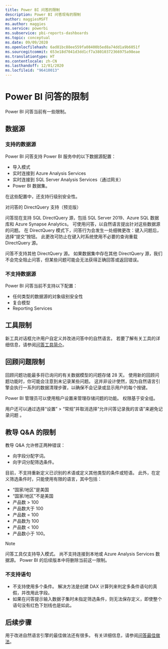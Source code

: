 ```yaml
---
title: Power BI 问答的限制
description: Power BI 问答现有的限制
author: maggiesMSFT
ms.author: maggies
ms.service: powerbi
ms.subservice: pbi-reports-dashboards
ms.topic: conceptual
ms.date: 09/09/2020
ms.openlocfilehash: 6ad81bc88ee559fa08400b5ed8a74dd1a9b6051f
ms.sourcegitcommit: 653e18d7041d3dd1cf7a38010372366975a98eae
ms.translationtype: HT
ms.contentlocale: zh-CN
ms.lasthandoff: 12/01/2020
ms.locfileid: "96410013"
---
```

# <a name="limitations-of-power-bi-qa"></a>Power BI 问答的限制

Power BI 问答当前有一些限制。

## <a name="data-sources"></a>数据源

### <a name="supported-data-sources"></a>支持的数据源

Power BI 问答支持 Power BI 服务中的以下数据源配置：

- 导入模式
- 实时连接到 Azure Analysis Services
- 实时连接到 SQL Server Analysis Services（通过网关）
- Power BI 数据集。

在这些配置中，还支持行级别安全性。

对问答的 DirectQuery 支持（预览版）

问答现在支持 SQL DirectQuery 源，包括 SQL Server 2019、Azure SQL 数据库和 Azure Synapse Analytics。 可使用问答，以自然语言提出针对这些数据源的问题。 在 DirectQuery 模式下，问答行为会发生一处细微更改：键入问题后，选择“提交”按钮。 此更改可防止在键入时系统使用不必要的查询重载 DirectQuery 源。

问答不支持其他 DirectQuery 源。 如果数据集中存在其他 DirectQuery 源，我们不会完全阻止问答，但某些问题可能会无法获得正确回答或返回错误。

### <a name="data-sources-not-supported"></a>不支持数据源

Power BI 问答当前不支持以下配置：

- 任何类型的数据源的对象级别安全性
- 复合模型
- Reporting Services 

## <a name="tooling-limitations"></a>工具限制

新工具对话框允许用户自定义并改进问答中的自然语言。 若要了解有关工具的详细信息，请参阅[问答工具简介](q-and-a-tooling-intro.md)。

## <a name="review-question-limitations"></a>回顾问题限制

回顾问题功能最多将已询问的有关数据模型的问题存储 28 天。 使用新的回顾问题功能时，你可能会注意到未记录某些问题。 这并非设计使然，因为自然语言引擎会执行一系列的数据清理步骤，以确保不会记录或显示用户的每个按键。

Power BI 管理员可以使用租户设置来管理存储问题的功能。 权限基于安全组。 

用户还可以通过选择“设置” > “常规”并取消选择“允许问答记录我的言语”来避免记录问题    。 

## <a name="teach-qa-limitations"></a>教导 Q&A 的限制

教导 Q&A 允许修正两种错误：

- 向字段分配字词。
- 向字词分配筛选条件。

目前，不支持重新定义已识别的术语或定义其他类型的条件或短语。 此外，在定义筛选条件时，只能使用有限的语言，其中包括：

- “国家/地区”是美国
- “国家/地区”不是美国
- 产品数 > 100
- 产品数大于 100
- 产品数 = 100
- 产品数为 100
- 产品数 < 100
- 产品数小于 100。

> [!NOTE]
> 问答工具仅支持导入模式。 尚不支持连接到本地或 Azure Analysis Services 数据源。 Power BI 的后续版本中将删除当前这一限制。

### <a name="statements-not-supported"></a>不支持语句

- 不支持使用多个条件。 解决方法是创建 DAX 计算列来判定多条件语句的真假，并改用此字段。
- 如果在问答提示输入数据子集时未指定筛选条件，则无法保存定义，即使整个语句没有红色下划线也是如此。

## <a name="next-steps"></a>后续步骤

用于改进自然语言引擎的最佳做法还有很多。 有关详细信息，请参阅[问答最佳做法](q-and-a-best-practices.md)。
